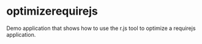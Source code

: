 optimizerequirejs
=================

Demo application that shows how to use the r.js tool to optimize a requirejs application.
